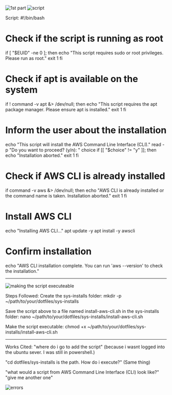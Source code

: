

![1st part ](https://github.com/user-attachments/assets/397888ad-8581-4d5f-bc5f-a8baa730a93b)
![script](https://github.com/user-attachments/assets/4a159cfa-cd75-4d45-a847-c89aa9ffb50f)



Script:
#!/bin/bash

# Check if the script is running as root
if [ "$EUID" -ne 0 ]; then
  echo "This script requires sudo or root privileges. Please run as root."
  exit 1
fi

# Check if apt is available on the system
if ! command -v apt &> /dev/null; then
  echo "This script requires the apt package manager. Please ensure apt is installed."
  exit 1
fi

# Inform the user about the installation
echo "This script will install the AWS Command Line Interface (CLI)."
read -p "Do you want to proceed? (y/n): " choice
if [[ "$choice" != "y" ]]; then
  echo "Installation aborted."
  exit 1
fi

# Check if AWS CLI is already installed
if command -v aws &> /dev/null; then
  echo "AWS CLI is already installed or the command name is taken. Installation aborted."
  exit 1
fi

# Install AWS CLI
echo "Installing AWS CLI..."
apt update -y
apt install -y awscli

# Confirm installation
echo "AWS CLI installation complete. You can run 'aws --version' to check the installation."

----------------------------



![making the script executeable](https://github.com/user-attachments/assets/130190c1-08cd-4c22-a808-1fd70a308c02)


Steps Followed:
Create the sys-installs folder:
mkdir -p ~/path/to/your/dotfiles/sys-installs


Save the script above to a file named install-aws-cli.sh in the sys-installs folder:
nano ~/path/to/your/dotfiles/sys-installs/install-aws-cli.sh


Make the script executable:
chmod +x ~/path/to/your/dotfiles/sys-installs/install-aws-cli.sh

---------------------------------
Works Cited:
"where do i go to add the script"   (because i wasnt logged into the ubuntu sever. I was still in powershell.)

"cd dotfiles/sys-installs is the path. How do i execute?" (Same thing)



"what would a script from AWS Command Line Interface (CLI) look like?"
"give me another one"


![errors](https://github.com/user-attachments/assets/c2a75057-be5e-4ce8-a733-6b2774400418)


